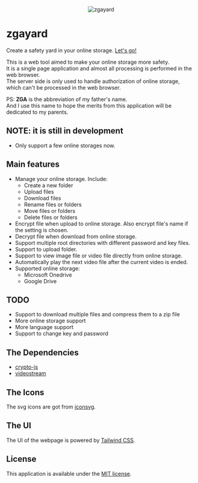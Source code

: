 <div align="center"><img src="https://zboris12.github.io/zgayard/src/img/logo.png" title="zgayard"></div>

# zgayard
Create a safety yard in your online storage. [Let's go!](https://zboris12.github.io/zgayard/src/)  

This is a web tool aimed to make your online storage more safety.  
It is a single page application and almost all processing is performed in the web browser.  
The server side is only used to handle authorization of online storage, which can't be processed in the web browser.

PS: __ZGA__ is the abbreviation of my father's name.  
And I use this name to hope the merits from this application will be dedicated to my parents.

## NOTE: it is still in development

* Only support a few online storages now.

## Main features

* Manage your online storage. Include:
  * Create a new folder
  * Upload files
  * Download files
  * Rename files or folders
  * Move files or folders
  * Delete files or folders
* Encrypt file when upload to online storage. Also encrypt file's name if the setting is chosen.
* Decrypt file when download from online storage.
* Support multiple root directories with different password and key files.
* Support to upload folder.
* Support to view image file or video file directly from online storage.
* Automatically play the next video file after the current video is ended.
* Supported online storage:
  * Microsoft Onedrive
  * Google Drive

## TODO

* Support to download multiple files and compress them to a zip file
* More online storage support
* More language support
* Support to change key and password

## The Dependencies

* [crypto-js](https://github.com/brix/crypto-js)
* [videostream](https://github.com/jhiesey/videostream)

## The Icons

The svg icons are got from [iconsvg](https://iconsvg.xyz/).

## The UI

The UI of the webpage is powered by [Tailwind CSS](https://tailwindcss.com/).

## License

This application is available under the
[MIT license](https://opensource.org/licenses/MIT).
